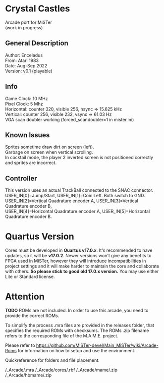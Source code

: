 # Crystal Castles
Arcade port for MiSTer
<br>(work in progress)


## General Description
Author: Enceladus<br>
From: Atari 1983<br>
Date: Aug-Sep 2022  <br>
Version: v0.1 (playable)<br>

## Info
Game Clock: 10 MHz<br>
Pixel Clock: 5 Mhz<br>
Horizontal: counter 320, visible 256, hsync => 15.625 kHz<br>
Vertical: counter 256, visible 232, vsync => 61.03 Hz<br>
VGA scan doubler working (forced_scandoubler=1 in mister.ini)<br>

## Known Issues
Sprites sometime draw dirt on screen (left).<br>
Garbage on screen when vertical scrolling.<br>
In cocktail mode, the player 2 inverted screen is not positioned correctly and sprites are incorrect.<br>

## Controller
This version uses an actual TrackBall connected to the SNAC connector.<br>
USER_IN[0]=Jump/Start, USER_IN[1]=Coin Left. Both switch to GND.<br>
USER_IN[2]=Vertical Quadrature encoder A,  USER_IN[3]=Vertical Quadrature encoder B,<br>
USER_IN[4]=Horizontal Quadrature encoder A,  USER_IN[5]=Horizontal Quadrature encoder B.<br>



# Quartus Version
Cores must be developed in **Quartus v17.0.x**. It's recommended to have updates, so it will be **v17.0.2**. Newer versions won't give any benefits to FPGA used in MiSTer, however they will introduce incompatibilities in project settings and it will make harder to maintain the core and collaborate with others. **So please stick to good old 17.0.x version.** You may use either Lite or Standard license.

# Attention
**TODO** ROMs are not included. In order to use this arcade, you need to provide the correct ROMs.

To simplify the process .mra files are provided in the releases folder, that
specifies the required ROMs with checksums. The ROMs .zip filename refers to the
corresponding file of the M.A.M.E. project.

Please refer to https://github.com/MiSTer-devel/Main_MiSTer/wiki/Arcade-Roms for
information on how to setup and use the environment.

Quickreference for folders and file placement:

/_Arcade/<game name>.mra
/_Arcade/cores/<game rbf>.rbf
/_Arcade/mame/<mame rom>.zip
/_Arcade/hbmame/<hbmame rom>.zip